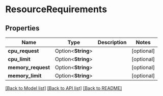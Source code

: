 # ResourceRequirements

## Properties

Name | Type | Description | Notes
------------ | ------------- | ------------- | -------------
**cpu_request** | Option<**String**> |  | [optional]
**cpu_limit** | Option<**String**> |  | [optional]
**memory_request** | Option<**String**> |  | [optional]
**memory_limit** | Option<**String**> |  | [optional]

[[Back to Model list]](../README.md#documentation-for-models) [[Back to API list]](../README.md#documentation-for-api-endpoints) [[Back to README]](../README.md)


